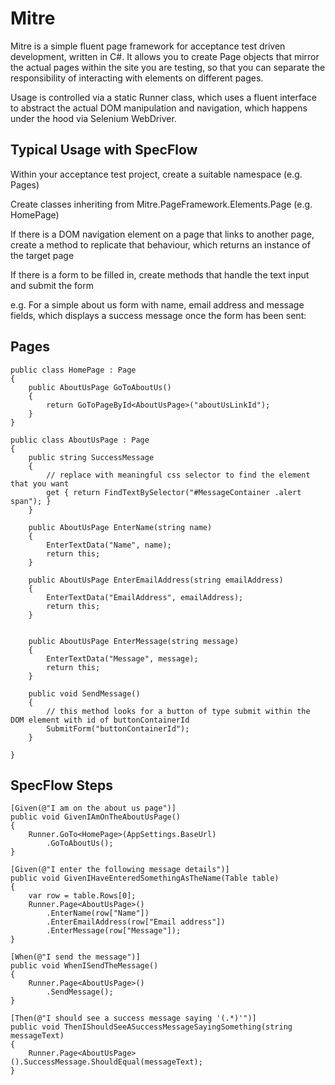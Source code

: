 Mitre
=====

Mitre is a simple fluent page framework for acceptance test driven development, written in C#. It allows you to create Page objects that mirror the actual pages within the site you are testing, so that you can separate the responsibility of interacting with elements on different pages.

Usage is controlled via a static Runner class, which uses a fluent interface to abstract the actual DOM manipulation and navigation, which happens under the hood via Selenium WebDriver.

Typical Usage with SpecFlow
---------------------------

Within your acceptance test project, create a suitable namespace (e.g. Pages)

Create classes inheriting from Mitre.PageFramework.Elements.Page (e.g. HomePage)

If there is a DOM navigation element on a page that links to another page, create a method to replicate that behaviour, which returns an instance of the target page

If there is a form to be filled in, create methods that handle the text input and submit the form

e.g. For a simple about us form with name, email address and message fields, which displays a success message once the form has been sent:

Pages
-----

    public class HomePage : Page 
    {
        public AboutUsPage GoToAboutUs()
        {
            return GoToPageById<AboutUsPage>("aboutUsLinkId");
        }
    }
    
    public class AboutUsPage : Page
    {
        public string SuccessMessage
        {
            // replace with meaningful css selector to find the element that you want
            get { return FindTextBySelector("#MessageContainer .alert span"); }
        }
        
        public AboutUsPage EnterName(string name)
        {
            EnterTextData("Name", name);
            return this;
        }
        
        public AboutUsPage EnterEmailAddress(string emailAddress)
        {
            EnterTextData("EmailAddress", emailAddress);
            return this;
        }
        
        
        public AboutUsPage EnterMessage(string message)
        {
            EnterTextData("Message", message);
            return this;
        }
        
        public void SendMessage()
        {
            // this method looks for a button of type submit within the DOM element with id of buttonContainerId
            SubmitForm("buttonContainerId");
        }
        
    }
    

SpecFlow Steps
--------------

    [Given(@"I am on the about us page")]
    public void GivenIAmOnTheAboutUsPage()
    {
        Runner.GoTo<HomePage>(AppSettings.BaseUrl)
            .GoToAboutUs();
    }

    [Given(@"I enter the following message details")]
    public void GivenIHaveEnteredSomethingAsTheName(Table table)
    {
        var row = table.Rows[0];
        Runner.Page<AboutUsPage>()
            .EnterName(row["Name"])
            .EnterEmailAddress(row["Email address"])
            .EnterMessage(row["Message"]);
    }

    [When(@"I send the message")]
    public void WhenISendTheMessage()
    {
        Runner.Page<AboutUsPage>()
            .SendMessage();
    }

    [Then(@"I should see a success message saying '(.*)'")]
    public void ThenIShouldSeeASuccessMessageSayingSomething(string messageText)
    {
        Runner.Page<AboutUsPage>().SuccessMessage.ShouldEqual(messageText);
    }
